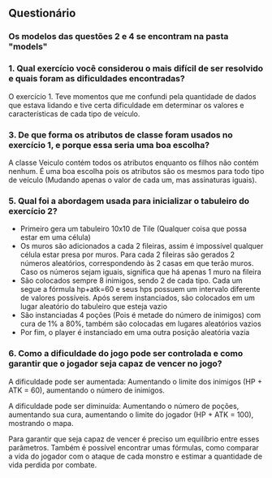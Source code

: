 <h2>Questionário</h2>

<h3>Os modelos das questões 2 e 4 se encontram na pasta "models"</h3>

<h3>1. Qual exercício você considerou o mais difícil de ser resolvido e quais foram as dificuldades encontradas?</h3>
<p>O exercício 1. Teve momentos que me confundi pela quantidade de dados que estava lidando e tive certa dificuldade em determinar os valores e características de cada tipo de veículo.</p>

<h3>3. De que forma os atributos de classe foram usados no exercício 1, e porque essa seria uma boa escolha?</h3>
<p>A classe Veiculo contém todos os atributos enquanto os filhos não contém nenhum. É uma boa escolha pois os atributos são os mesmos para todo tipo de veículo (Mudando apenas o valor de cada um, mas assinaturas iguais).</p>

<h3>5. Qual foi a abordagem usada para inicializar o tabuleiro do exercício 2?</h3>
<ul>
<li>Primeiro gera um tabuleiro 10x10 de Tile (Qualquer coisa que possa estar em uma célula)</li>
	
<li>Os muros são adicionados a cada 2 fileiras, assim é impossível qualquer célula estar presa por muros. Para cada 2 fileiras são gerados 2 números aleatórios, correspondendo às 2 casas em que terão muros. Caso os números sejam iguais, significa que há apenas 1 muro na fileira</li>
	
<li>São colocados sempre 8 inimigos, sendo 2 de cada tipo. Cada um segue a fórmula hp+atk=60 e seus hps possuem um intervalo diferente de valores possíveis. Após serem instanciados, são colocados em um lugar aleatório do tabuleiro que esteja vazio</li>

<li>São instanciadas 4 poções (Pois é metade do número de inimigos) com cura de 1% a 80%, também são colocadas em lugares aleatórios vazios</li>

<li>Por fim, o player é instanciado em uma outra posição aleatória vazia</li>
</ul>

<h3>6. Como a dificuldade do jogo pode ser controlada e como garantir que o jogador seja capaz de vencer no jogo?</h3>
<p>A dificuldade pode ser aumentada: Aumentando o limite dos inimigos (HP + ATK = 60), aumentando o número de inimigos.</p>
<p>A dificuldade pode ser diminuída: Aumentando o número de poções, aumentando sua cura, aumentando o limite do jogador (HP + ATK = 100), mostrando o mapa.</p>
<p>Para garantir que seja capaz de vencer é preciso um equilíbrio entre esses parâmetros. Também é possível encontrar umas fórmulas, como comparar a vida do jogador com o ataque de cada monstro e estimar a quantidade de vida perdida por combate.</p>